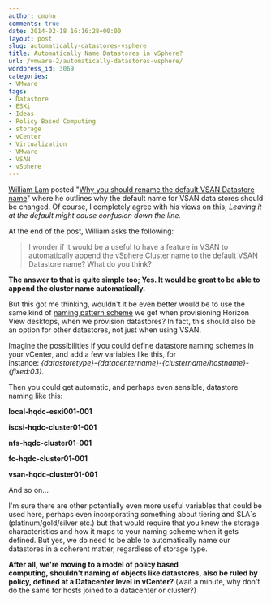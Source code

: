 ```yaml
---
author: cmohn
comments: true
date: 2014-02-18 16:16:28+00:00
layout: post
slug: automatically-datastores-vsphere
title: Automatically Name Datastores in vSphere?
url: /vmware-2/automatically-datastores-vsphere/
wordpress_id: 3069
categories:
- VMware
tags:
- Datastore
- ESXi
- Ideas
- Policy Based Computing
- storage
- vCenter
- Virtualization
- VMware
- VSAN
- vSphere
---
```


[William Lam](http://twitter.com/lamw) posted "[Why you should rename the default VSAN Datastore name](http://www.virtuallyghetto.com/2014/02/why-you-should-rename-default-vsan.html)" where he outlines why the default name for VSAN data stores should be changed. Of course, I completely agree with his views on this; _Leaving it at the default might cause confusion down the line._


<!--more-->

At the end of the post, William asks the following:



<blockquote>I wonder if it would be a useful to have a feature in VSAN to automatically append the vSphere Cluster name to the default VSAN Datastore name? What do you think?</blockquote>

**The answer to that is quite simple too; Yes. It would be great to be able to append the cluster name automatically.**

But this got me thinking, wouldn't it be even better would be to use the same kind of [naming pattern scheme](http://pubs.vmware.com/view-50/index.jsp?topic=/com.vmware.view.administration.doc/GUID-26AD6C7D-553A-46CB-B8B3-DA3F6958CD9C.html) we get when provisioning Horizon View desktops, when we provision datastores? In fact, this should also be an option for other datastores, not just when using VSAN.

Imagine the possibilities if you could define datastore naming schemes in your vCenter, and add a few variables like this, for instance: _{datastoretype}-{datacentername}-{clustername/hostname}-{fixed:03}._

Then you could get automatic, and perhaps even sensible, datastore naming like this:

**local-hqdc-esxi001-001**

**iscsi-hqdc-cluster01-001**

**nfs-hqdc-cluster01-001**

**fc-hqdc-cluster01-001**

**vsan-hqdc-cluster01-001**

And so on... 

I'm sure there are other potentially even more useful variables that could be used here, perhaps even incorporating something about tiering and SLA´s (platinum/gold/silver etc.) but that would require that you knew the storage characteristics and how it maps to your naming scheme when it gets defined. But yes, we do need to be able to automatically name our datastores in a coherent matter, regardless of storage type.  

**After all, we're moving to a model of policy based computing, shouldn't naming of objects like datastores, also be ruled by policy, defined at a Datacenter level in vCenter?**
(wait a minute, why don't do the same for hosts joined to a datacenter or cluster?)
